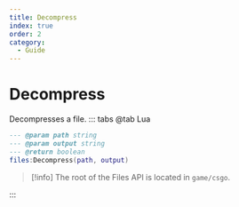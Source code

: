 ```yaml
---
title: Decompress
index: true
order: 2
category:
  - Guide
---
```


# Decompress
Decompresses a file.
::: tabs
@tab Lua
```lua
--- @param path string
--- @param output string
--- @return boolean
files:Decompress(path, output)
```
> [!info]
> The root of the Files API is located in `game/csgo`.

:::